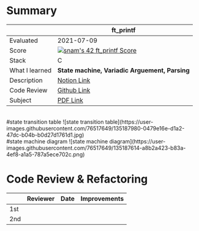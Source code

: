 # Summary

|     | ft_printf | 
| --- | --------- |
| Evaluated | 2021-07-09 |
| Score | [![snam's 42 ft_printf Score](https://badge42.herokuapp.com/api/project/snam/ft_printf)](https://github.com/JaeSeoKim/badge42) |
| Stack | C |
| What I learned | **State machine, Variadic Arguement, Parsing** |
| Description | [Notion Link](https://www.notion.so/ft_printf-411e237c2e2e4ee79e583d5804ab368f) |
| Code Review | [Github Link]() |
| Subject | [PDF Link](https://github.com/soyeon-nam/42_cursus/blob/main/01%20ft_printf/en.subject.pdf) |

<br/>
#state transition table
![state transition table](https://user-images.githubusercontent.com/76517649/135187980-0479e16e-d1a2-47dc-b04b-b0d27d1761d1.jpg)

<br/>
#state machine diagram
![state machine diagram](https://user-images.githubusercontent.com/76517649/135187614-a8b2a423-b83a-4ef8-a1a5-787a5ece702c.png)

<br/>

# Code Review & Refactoring

|     | Reviewer | Date | Improvements |
| ----| --------| ---- | ----------- |
| 1st |  |  |  |
| 2nd |  |  |  |

<br/>
